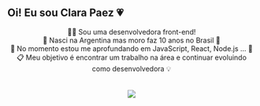 ## Oi! Eu sou Clara Paez 💗

<div align="center">
  <div> 
    🙇‍♀️ Sou uma desenvolvedora front-end!<br>
    🦋 Nasci na Argentina mas moro faz 10 anos no Brasil 💟<br>
    🌱 No momento estou me aprofundando em JavaScript, React, Node.js ... 📖<br>
    📋 Meu objetivo é encontrar um trabalho na área e continuar evoluindo como desenvolvedora 💡<br>
    <br>
    <br>
  </div>

  <img src="https://user-images.githubusercontent.com/85204155/138200583-f0885115-2b4b-4356-9dbc-0d07b059de97.gif)">
</div>
